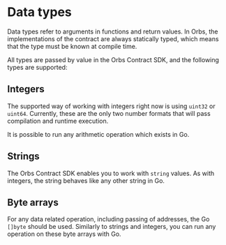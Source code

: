 # Data types

Data types refer to arguments in functions and return values. In Orbs, the implementations of the contract are always statically typed, which means that the type must be known at compile time.

All types are passed by value in the Orbs Contract SDK, and the following types are supported:

## Integers

The supported way of working with integers right now is using `uint32` or `uint64`. Currently, these are the only two number formats that will pass compilation and runtime execution.

It is possible to run any arithmetic operation which exists in Go.

## Strings

The Orbs Contract SDK enables you to work with `string` values. As with integers, the string behaves like any other string in Go.

## Byte arrays

For any data related operation, including passing of addresses, the Go `[]byte` should be used. Similarly to strings and integers, you can run any operation on these byte arrays with Go.

